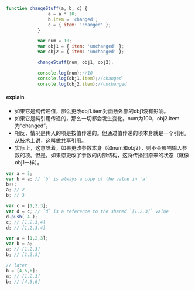 ```js
function changeStuff(a, b, c) {
				a = a * 10;
				b.item = 'changed';
				c = { item: 'changed' };
			}

			var num = 10;
			var obj1 = { item: 'unchanged' };
			var obj2 = { item: 'unchanged' };

			changeStuff(num, obj1, obj2);

			console.log(num);//10
			console.log(obj1.item);//changed
            console.log(obj2.item);//unchanged
```
#### explain
- 如果它是纯传递值，那么更改obj1.item对函数外部的obj1没有影响。
- 如果它是纯引用传递的，那么一切都会发生变化。num为100，obj2.item为“changed”。
- 相反，情况是传入的项是按值传递的。但通过值传递的项本身就是一个引用。从技术上讲，这叫做共享引用。
- 实际上，这意味着，如果更改参数本身（如num和obj2），则不会影响输入参数的项。但是，如果您更改了参数的内部结构，这将传播回原来的状态（就像obj1一样）。

```js
var a = 2;
var b = a; // `b` is always a copy of the value in `a`
b++;
a; // 2
b; // 3

var c = [1,2,3];
var d = c; // `d` is a reference to the shared `[1,2,3]` value
d.push( 4 );
c; // [1,2,3,4]
d; // [1,2,3,4]
```

```js
var a = [1,2,3];
var b = a;
a; // [1,2,3]
b; // [1,2,3]

// later
b = [4,5,6];
a; // [1,2,3]
b; // [4,5,6]
```